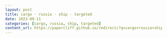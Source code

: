 ```yaml
---
layout: post
title: cargo · russia · ship · targeted
date: 2023-09-11
categories: [cargo, russia, ship, targeted]
content_url: https://papercliff.github.io/redirect/?q=cargo+russia+ship+targeted&tbs=cdr:1,cd_min:9/10/2023,cd_max:9/12/2023
---
```

